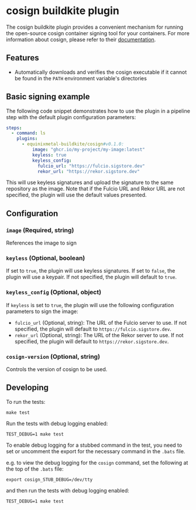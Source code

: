 # cosign buildkite plugin

The cosign buildkite plugin provides a convenient mechanism for running the
open-source cosign container signing tool for your containers. For more information
about cosign, please refer to their
[documentation](https://docs.sigstore.dev/cosign/overview).

## Features

- Automatically downloads and verifies the cosign executable if it cannot be
  found in the `PATH` environment variable's directories

## Basic signing example

The following code snippet demonstrates how to use the plugin in a pipeline
step with the default plugin configuration parameters:

```yml
steps:
  - command: ls
    plugins:
      - equinixmetal-buildkite/cosign#v0.1.0:
          image: "ghcr.io/my-project/my-image:latest"
          keyless: true
          keyless_config:
            fulcio_url: "https://fulcio.sigstore.dev"
            rekor_url: "https://rekor.sigstore.dev" 
```

This will use keyless signatures and upload the signature to the same repository
as the image. Note that if the Fulcio URL and Rekor URL are not specified, the
plugin will use the default values presented.

## Configuration

### `image` (Required, string)

References the image to sign

### `keyless` (Optional, boolean)

If set to `true`, the plugin will use keyless signatures. If set to `false`, the
plugin will use a keypair. If not specified, the plugin will default to `true`.

### `keyless_config` (Optional, object)

If `keyless` is set to `true`, the plugin will use the following configuration
parameters to sign the image:

- `fulcio_url` (Optional, string): The URL of the Fulcio server to use. If not
  specified, the plugin will default to `https://fulcio.sigstore.dev`.
- `rekor_url` (Optional, string): The URL of the Rekor server to use. If not
  specified, the plugin will default to `https://rekor.sigstore.dev`.

### `cosign-version` (Optional, string)

Controls the version of cosign to be used.

## Developing

To run the tests:

```shell
make test
```

Run the tests with debug logging enabled:

```shell
TEST_DEBUG=1 make test
```

To enable debug logging for a stubbed command in the test, you need to set or
uncomment the export for the necessary command in the `.bats` file.

e.g. to view the debug logging for the `cosign` command, set the following
at the top of the `.bats` file:

```shell
export cosign_STUB_DEBUG=/dev/tty
```

and then run the tests with debug logging enabled:

```shell
TEST_DEBUG=1 make test
```
